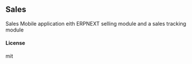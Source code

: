 ## Sales

Sales Mobile application eith ERPNEXT selling module and a sales tracking module

#### License

mit